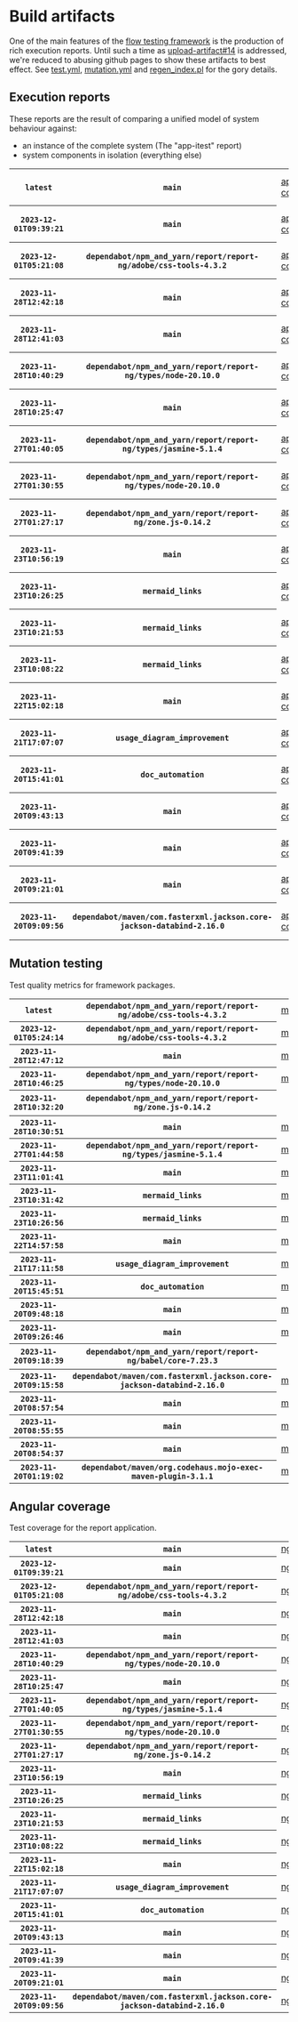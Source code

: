 # Build artifacts

One of the main features of the [flow testing framework](https://github.com/Mastercard/flow) is the production of rich execution reports.
Until such a time as [upload-artifact#14](https://github.com/actions/upload-artifact/issues/14) is addressed, we're reduced to abusing github pages to show these artifacts to best effect.
See [test.yml](https://github.com/Mastercard/flow/blob/main/.github/workflows/test.yml), [mutation.yml](https://github.com/Mastercard/flow/blob/main/.github/workflows/mutation.yml) and [regen_index.pl](https://github.com/Mastercard/flow/blob/pages/regen_index.pl) for the gory details.

## Execution reports

These reports are the result of comparing a unified model of system behaviour against:
 * an instance of the complete system (The "app-itest" report)
 * system components in isolation (everything else)

<!-- start:execution -->
<table>
	<tbody>
		<tr> <th><code>latest</code></th>
			 <th><code>main</code></th>
			<td><a href="execution/latest/app-core/target/mctf/latest/index.html">app-core</a></td>
			<td><a href="execution/latest/app-histogram/target/mctf/latest/index.html">app-histogram</a></td>
			<td><a href="execution/latest/app-itest/target/mctf/latest/index.html">app-itest</a></td>
			<td><a href="execution/latest/app-queue/target/mctf/latest/index.html">app-queue</a></td>
			<td><a href="execution/latest/app-store/target/mctf/latest/index.html">app-store</a></td>
			<td><a href="execution/latest/app-ui/target/mctf/latest/index.html">app-ui</a></td>
			<td><a href="execution/latest/app-web-ui/target/mctf/latest/index.html">app-web-ui</a></td>
		</tr>
		<tr> <th><code>2023-12-01T09:39:21</code></th>
			 <th><code>main</code></th>
			<td><a href="execution/1701423561/app-core/target/mctf/latest/index.html">app-core</a></td>
			<td><a href="execution/1701423561/app-histogram/target/mctf/latest/index.html">app-histogram</a></td>
			<td><a href="execution/1701423561/app-itest/target/mctf/latest/index.html">app-itest</a></td>
			<td><a href="execution/1701423561/app-queue/target/mctf/latest/index.html">app-queue</a></td>
			<td><a href="execution/1701423561/app-store/target/mctf/latest/index.html">app-store</a></td>
			<td><a href="execution/1701423561/app-ui/target/mctf/latest/index.html">app-ui</a></td>
			<td><a href="execution/1701423561/app-web-ui/target/mctf/latest/index.html">app-web-ui</a></td>
		</tr>
		<tr> <th><code>2023-12-01T05:21:08</code></th>
			 <th><code>dependabot/npm_and_yarn/report/report-ng/adobe/css-tools-4.3.2</code></th>
			<td><a href="execution/1701408068/app-core/target/mctf/latest/index.html">app-core</a></td>
			<td><a href="execution/1701408068/app-histogram/target/mctf/latest/index.html">app-histogram</a></td>
			<td><a href="execution/1701408068/app-itest/target/mctf/latest/index.html">app-itest</a></td>
			<td><a href="execution/1701408068/app-queue/target/mctf/latest/index.html">app-queue</a></td>
			<td><a href="execution/1701408068/app-store/target/mctf/latest/index.html">app-store</a></td>
			<td><a href="execution/1701408068/app-ui/target/mctf/latest/index.html">app-ui</a></td>
			<td><a href="execution/1701408068/app-web-ui/target/mctf/latest/index.html">app-web-ui</a></td>
		</tr>
		<tr> <th><code>2023-11-28T12:42:18</code></th>
			 <th><code>main</code></th>
			<td><a href="execution/1701175338/app-core/target/mctf/latest/index.html">app-core</a></td>
			<td><a href="execution/1701175338/app-histogram/target/mctf/latest/index.html">app-histogram</a></td>
			<td><a href="execution/1701175338/app-itest/target/mctf/latest/index.html">app-itest</a></td>
			<td><a href="execution/1701175338/app-queue/target/mctf/latest/index.html">app-queue</a></td>
			<td><a href="execution/1701175338/app-store/target/mctf/latest/index.html">app-store</a></td>
			<td><a href="execution/1701175338/app-ui/target/mctf/latest/index.html">app-ui</a></td>
			<td><a href="execution/1701175338/app-web-ui/target/mctf/latest/index.html">app-web-ui</a></td>
		</tr>
		<tr> <th><code>2023-11-28T12:41:03</code></th>
			 <th><code>main</code></th>
			<td><a href="execution/1701175263/app-core/target/mctf/latest/index.html">app-core</a></td>
			<td><a href="execution/1701175263/app-histogram/target/mctf/latest/index.html">app-histogram</a></td>
			<td><a href="execution/1701175263/app-itest/target/mctf/latest/index.html">app-itest</a></td>
			<td><a href="execution/1701175263/app-queue/target/mctf/latest/index.html">app-queue</a></td>
			<td><a href="execution/1701175263/app-store/target/mctf/latest/index.html">app-store</a></td>
			<td><a href="execution/1701175263/app-ui/target/mctf/latest/index.html">app-ui</a></td>
			<td><a href="execution/1701175263/app-web-ui/target/mctf/latest/index.html">app-web-ui</a></td>
		</tr>
		<tr> <th><code>2023-11-28T10:40:29</code></th>
			 <th><code>dependabot/npm_and_yarn/report/report-ng/types/node-20.10.0</code></th>
			<td><a href="execution/1701168029/app-core/target/mctf/latest/index.html">app-core</a></td>
			<td><a href="execution/1701168029/app-histogram/target/mctf/latest/index.html">app-histogram</a></td>
			<td><a href="execution/1701168029/app-itest/target/mctf/latest/index.html">app-itest</a></td>
			<td><a href="execution/1701168029/app-queue/target/mctf/latest/index.html">app-queue</a></td>
			<td><a href="execution/1701168029/app-store/target/mctf/latest/index.html">app-store</a></td>
			<td><a href="execution/1701168029/app-ui/target/mctf/latest/index.html">app-ui</a></td>
			<td><a href="execution/1701168029/app-web-ui/target/mctf/latest/index.html">app-web-ui</a></td>
		</tr>
		<tr> <th><code>2023-11-28T10:25:47</code></th>
			 <th><code>main</code></th>
			<td><a href="execution/1701167147/app-core/target/mctf/latest/index.html">app-core</a></td>
			<td><a href="execution/1701167147/app-histogram/target/mctf/latest/index.html">app-histogram</a></td>
			<td><a href="execution/1701167147/app-itest/target/mctf/latest/index.html">app-itest</a></td>
			<td><a href="execution/1701167147/app-queue/target/mctf/latest/index.html">app-queue</a></td>
			<td><a href="execution/1701167147/app-store/target/mctf/latest/index.html">app-store</a></td>
			<td><a href="execution/1701167147/app-ui/target/mctf/latest/index.html">app-ui</a></td>
			<td><a href="execution/1701167147/app-web-ui/target/mctf/latest/index.html">app-web-ui</a></td>
		</tr>
		<tr> <th><code>2023-11-27T01:40:05</code></th>
			 <th><code>dependabot/npm_and_yarn/report/report-ng/types/jasmine-5.1.4</code></th>
			<td><a href="execution/1701049205/app-core/target/mctf/latest/index.html">app-core</a></td>
			<td><a href="execution/1701049205/app-histogram/target/mctf/latest/index.html">app-histogram</a></td>
			<td><a href="execution/1701049205/app-itest/target/mctf/latest/index.html">app-itest</a></td>
			<td><a href="execution/1701049205/app-queue/target/mctf/latest/index.html">app-queue</a></td>
			<td><a href="execution/1701049205/app-store/target/mctf/latest/index.html">app-store</a></td>
			<td><a href="execution/1701049205/app-ui/target/mctf/latest/index.html">app-ui</a></td>
			<td><a href="execution/1701049205/app-web-ui/target/mctf/latest/index.html">app-web-ui</a></td>
		</tr>
		<tr> <th><code>2023-11-27T01:30:55</code></th>
			 <th><code>dependabot/npm_and_yarn/report/report-ng/types/node-20.10.0</code></th>
			<td><a href="execution/1701048655/app-core/target/mctf/latest/index.html">app-core</a></td>
			<td><a href="execution/1701048655/app-histogram/target/mctf/latest/index.html">app-histogram</a></td>
			<td><a href="execution/1701048655/app-itest/target/mctf/latest/index.html">app-itest</a></td>
			<td><a href="execution/1701048655/app-queue/target/mctf/latest/index.html">app-queue</a></td>
			<td><a href="execution/1701048655/app-store/target/mctf/latest/index.html">app-store</a></td>
			<td><a href="execution/1701048655/app-ui/target/mctf/latest/index.html">app-ui</a></td>
			<td><a href="execution/1701048655/app-web-ui/target/mctf/latest/index.html">app-web-ui</a></td>
		</tr>
		<tr> <th><code>2023-11-27T01:27:17</code></th>
			 <th><code>dependabot/npm_and_yarn/report/report-ng/zone.js-0.14.2</code></th>
			<td><a href="execution/1701048437/app-core/target/mctf/latest/index.html">app-core</a></td>
			<td><a href="execution/1701048437/app-histogram/target/mctf/latest/index.html">app-histogram</a></td>
			<td><a href="execution/1701048437/app-itest/target/mctf/latest/index.html">app-itest</a></td>
			<td><a href="execution/1701048437/app-queue/target/mctf/latest/index.html">app-queue</a></td>
			<td><a href="execution/1701048437/app-store/target/mctf/latest/index.html">app-store</a></td>
			<td><a href="execution/1701048437/app-ui/target/mctf/latest/index.html">app-ui</a></td>
			<td><a href="execution/1701048437/app-web-ui/target/mctf/latest/index.html">app-web-ui</a></td>
		</tr>
		<tr> <th><code>2023-11-23T10:56:19</code></th>
			 <th><code>main</code></th>
			<td><a href="execution/1700736979/app-core/target/mctf/latest/index.html">app-core</a></td>
			<td><a href="execution/1700736979/app-histogram/target/mctf/latest/index.html">app-histogram</a></td>
			<td><a href="execution/1700736979/app-itest/target/mctf/latest/index.html">app-itest</a></td>
			<td><a href="execution/1700736979/app-queue/target/mctf/latest/index.html">app-queue</a></td>
			<td><a href="execution/1700736979/app-store/target/mctf/latest/index.html">app-store</a></td>
			<td><a href="execution/1700736979/app-ui/target/mctf/latest/index.html">app-ui</a></td>
			<td><a href="execution/1700736979/app-web-ui/target/mctf/latest/index.html">app-web-ui</a></td>
		</tr>
		<tr> <th><code>2023-11-23T10:26:25</code></th>
			 <th><code>mermaid_links</code></th>
			<td><a href="execution/1700735185/app-core/target/mctf/latest/index.html">app-core</a></td>
			<td><a href="execution/1700735185/app-histogram/target/mctf/latest/index.html">app-histogram</a></td>
			<td><a href="execution/1700735185/app-itest/target/mctf/latest/index.html">app-itest</a></td>
			<td><a href="execution/1700735185/app-queue/target/mctf/latest/index.html">app-queue</a></td>
			<td><a href="execution/1700735185/app-store/target/mctf/latest/index.html">app-store</a></td>
			<td><a href="execution/1700735185/app-ui/target/mctf/latest/index.html">app-ui</a></td>
			<td><a href="execution/1700735185/app-web-ui/target/mctf/latest/index.html">app-web-ui</a></td>
		</tr>
		<tr> <th><code>2023-11-23T10:21:53</code></th>
			 <th><code>mermaid_links</code></th>
			<td><a href="execution/1700734913/app-core/target/mctf/latest/index.html">app-core</a></td>
			<td><a href="execution/1700734913/app-histogram/target/mctf/latest/index.html">app-histogram</a></td>
			<td><a href="execution/1700734913/app-itest/target/mctf/latest/index.html">app-itest</a></td>
			<td><a href="execution/1700734913/app-queue/target/mctf/latest/index.html">app-queue</a></td>
			<td><a href="execution/1700734913/app-store/target/mctf/latest/index.html">app-store</a></td>
			<td><a href="execution/1700734913/app-ui/target/mctf/latest/index.html">app-ui</a></td>
			<td><a href="execution/1700734913/app-web-ui/target/mctf/latest/index.html">app-web-ui</a></td>
		</tr>
		<tr> <th><code>2023-11-23T10:08:22</code></th>
			 <th><code>mermaid_links</code></th>
			<td><a href="execution/1700734102/app-core/target/mctf/latest/index.html">app-core</a></td>
			<td><a href="execution/1700734102/app-histogram/target/mctf/latest/index.html">app-histogram</a></td>
			<td><a href="execution/1700734102/app-itest/target/mctf/latest/index.html">app-itest</a></td>
			<td><a href="execution/1700734102/app-queue/target/mctf/latest/index.html">app-queue</a></td>
			<td><a href="execution/1700734102/app-store/target/mctf/latest/index.html">app-store</a></td>
			<td><a href="execution/1700734102/app-ui/target/mctf/latest/index.html">app-ui</a></td>
			<td><a href="execution/1700734102/app-web-ui/target/mctf/latest/index.html">app-web-ui</a></td>
		</tr>
		<tr> <th><code>2023-11-22T15:02:18</code></th>
			 <th><code>main</code></th>
			<td><a href="execution/1700665338/app-core/target/mctf/latest/index.html">app-core</a></td>
			<td><a href="execution/1700665338/app-histogram/target/mctf/latest/index.html">app-histogram</a></td>
			<td><a href="execution/1700665338/app-itest/target/mctf/latest/index.html">app-itest</a></td>
			<td><a href="execution/1700665338/app-queue/target/mctf/latest/index.html">app-queue</a></td>
			<td><a href="execution/1700665338/app-store/target/mctf/latest/index.html">app-store</a></td>
			<td><a href="execution/1700665338/app-ui/target/mctf/latest/index.html">app-ui</a></td>
			<td><a href="execution/1700665338/app-web-ui/target/mctf/latest/index.html">app-web-ui</a></td>
		</tr>
		<tr> <th><code>2023-11-21T17:07:07</code></th>
			 <th><code>usage_diagram_improvement</code></th>
			<td><a href="execution/1700586427/app-core/target/mctf/latest/index.html">app-core</a></td>
			<td><a href="execution/1700586427/app-histogram/target/mctf/latest/index.html">app-histogram</a></td>
			<td><a href="execution/1700586427/app-itest/target/mctf/latest/index.html">app-itest</a></td>
			<td><a href="execution/1700586427/app-queue/target/mctf/latest/index.html">app-queue</a></td>
			<td><a href="execution/1700586427/app-store/target/mctf/latest/index.html">app-store</a></td>
			<td><a href="execution/1700586427/app-ui/target/mctf/latest/index.html">app-ui</a></td>
			<td><a href="execution/1700586427/app-web-ui/target/mctf/latest/index.html">app-web-ui</a></td>
		</tr>
		<tr> <th><code>2023-11-20T15:41:01</code></th>
			 <th><code>doc_automation</code></th>
			<td><a href="execution/1700494861/app-core/target/mctf/latest/index.html">app-core</a></td>
			<td><a href="execution/1700494861/app-histogram/target/mctf/latest/index.html">app-histogram</a></td>
			<td><a href="execution/1700494861/app-itest/target/mctf/latest/index.html">app-itest</a></td>
			<td><a href="execution/1700494861/app-queue/target/mctf/latest/index.html">app-queue</a></td>
			<td><a href="execution/1700494861/app-store/target/mctf/latest/index.html">app-store</a></td>
			<td><a href="execution/1700494861/app-ui/target/mctf/latest/index.html">app-ui</a></td>
			<td><a href="execution/1700494861/app-web-ui/target/mctf/latest/index.html">app-web-ui</a></td>
		</tr>
		<tr> <th><code>2023-11-20T09:43:13</code></th>
			 <th><code>main</code></th>
			<td><a href="execution/1700473393/app-core/target/mctf/latest/index.html">app-core</a></td>
			<td><a href="execution/1700473393/app-histogram/target/mctf/latest/index.html">app-histogram</a></td>
			<td><a href="execution/1700473393/app-itest/target/mctf/latest/index.html">app-itest</a></td>
			<td><a href="execution/1700473393/app-queue/target/mctf/latest/index.html">app-queue</a></td>
			<td><a href="execution/1700473393/app-store/target/mctf/latest/index.html">app-store</a></td>
			<td><a href="execution/1700473393/app-ui/target/mctf/latest/index.html">app-ui</a></td>
			<td><a href="execution/1700473393/app-web-ui/target/mctf/latest/index.html">app-web-ui</a></td>
		</tr>
		<tr> <th><code>2023-11-20T09:41:39</code></th>
			 <th><code>main</code></th>
			<td><a href="execution/1700473299/app-core/target/mctf/latest/index.html">app-core</a></td>
			<td><a href="execution/1700473299/app-histogram/target/mctf/latest/index.html">app-histogram</a></td>
			<td><a href="execution/1700473299/app-itest/target/mctf/latest/index.html">app-itest</a></td>
			<td><a href="execution/1700473299/app-queue/target/mctf/latest/index.html">app-queue</a></td>
			<td><a href="execution/1700473299/app-store/target/mctf/latest/index.html">app-store</a></td>
			<td><a href="execution/1700473299/app-ui/target/mctf/latest/index.html">app-ui</a></td>
			<td><a href="execution/1700473299/app-web-ui/target/mctf/latest/index.html">app-web-ui</a></td>
		</tr>
		<tr> <th><code>2023-11-20T09:21:01</code></th>
			 <th><code>main</code></th>
			<td><a href="execution/1700472061/app-core/target/mctf/latest/index.html">app-core</a></td>
			<td><a href="execution/1700472061/app-histogram/target/mctf/latest/index.html">app-histogram</a></td>
			<td><a href="execution/1700472061/app-itest/target/mctf/latest/index.html">app-itest</a></td>
			<td><a href="execution/1700472061/app-queue/target/mctf/latest/index.html">app-queue</a></td>
			<td><a href="execution/1700472061/app-store/target/mctf/latest/index.html">app-store</a></td>
			<td><a href="execution/1700472061/app-ui/target/mctf/latest/index.html">app-ui</a></td>
			<td><a href="execution/1700472061/app-web-ui/target/mctf/latest/index.html">app-web-ui</a></td>
		</tr>
		<tr> <th><code>2023-11-20T09:09:56</code></th>
			 <th><code>dependabot/maven/com.fasterxml.jackson.core-jackson-databind-2.16.0</code></th>
			<td><a href="execution/1700471396/app-core/target/mctf/latest/index.html">app-core</a></td>
			<td><a href="execution/1700471396/app-histogram/target/mctf/latest/index.html">app-histogram</a></td>
			<td><a href="execution/1700471396/app-itest/target/mctf/latest/index.html">app-itest</a></td>
			<td><a href="execution/1700471396/app-queue/target/mctf/latest/index.html">app-queue</a></td>
			<td><a href="execution/1700471396/app-store/target/mctf/latest/index.html">app-store</a></td>
			<td><a href="execution/1700471396/app-ui/target/mctf/latest/index.html">app-ui</a></td>
			<td><a href="execution/1700471396/app-web-ui/target/mctf/latest/index.html">app-web-ui</a></td>
		</tr>
	</tbody>
</table>
<!-- end:execution -->

## Mutation testing

Test quality metrics for framework packages.

<!-- start:mutation -->
<table>
	<tbody>
		<tr> <th><code>latest</code></th>
			 <th><code>dependabot/npm_and_yarn/report/report-ng/adobe/css-tools-4.3.2</code></th>
			<td><a href="mutation/latest/mutation_report/index.html">mutation</a></td>
			<td></td>
			<td></td>
			<td></td>
			<td></td>
			<td></td>
			<td></td>
			<td></td>
			<td></td>
			<td></td>
			<td></td>
			<td></td>
			<td></td>
			<td></td>
			<td></td>
		</tr>
		<tr> <th><code>2023-12-01T05:24:14</code></th>
			 <th><code>dependabot/npm_and_yarn/report/report-ng/adobe/css-tools-4.3.2</code></th>
			<td><a href="mutation/1701408254/mutation_report/index.html">mutation</a></td>
			<td></td>
			<td></td>
			<td></td>
			<td></td>
			<td></td>
			<td></td>
			<td></td>
			<td></td>
			<td></td>
			<td></td>
			<td></td>
			<td></td>
			<td></td>
			<td></td>
		</tr>
		<tr> <th><code>2023-11-28T12:47:12</code></th>
			 <th><code>main</code></th>
			<td><a href="mutation/1701175632/mutation_report/index.html">mutation</a></td>
			<td></td>
			<td></td>
			<td></td>
			<td></td>
			<td></td>
			<td></td>
			<td></td>
			<td></td>
			<td></td>
			<td></td>
			<td></td>
			<td></td>
			<td></td>
			<td></td>
		</tr>
		<tr> <th><code>2023-11-28T10:46:25</code></th>
			 <th><code>dependabot/npm_and_yarn/report/report-ng/types/node-20.10.0</code></th>
			<td><a href="mutation/1701168385/mutation_report/index.html">mutation</a></td>
			<td></td>
			<td></td>
			<td></td>
			<td></td>
			<td></td>
			<td></td>
			<td></td>
			<td></td>
			<td></td>
			<td></td>
			<td></td>
			<td></td>
			<td></td>
			<td></td>
		</tr>
		<tr> <th><code>2023-11-28T10:32:20</code></th>
			 <th><code>dependabot/npm_and_yarn/report/report-ng/zone.js-0.14.2</code></th>
			<td></td>
			<td><a href="mutation/1701167540/mutation_report/index.html">mutation_report</a></td>
			<td><a href="mutation/1701167540/project_mutation_reports/api/target/pit-reports/index.html">project_mutation_reports/api/target/pit-reports</a></td>
			<td><a href="mutation/1701167540/project_mutation_reports/builder/target/pit-reports/index.html">project_mutation_reports/builder/target/pit-reports</a></td>
			<td><a href="mutation/1701167540/project_mutation_reports/message/message-core/target/pit-reports/index.html">project_mutation_reports/message/message-core/target/pit-reports</a></td>
			<td><a href="mutation/1701167540/project_mutation_reports/message/message-http/target/pit-reports/index.html">project_mutation_reports/message/message-http/target/pit-reports</a></td>
			<td><a href="mutation/1701167540/project_mutation_reports/message/message-json/target/pit-reports/index.html">project_mutation_reports/message/message-json/target/pit-reports</a></td>
			<td><a href="mutation/1701167540/project_mutation_reports/message/message-sql/target/pit-reports/index.html">project_mutation_reports/message/message-sql/target/pit-reports</a></td>
			<td><a href="mutation/1701167540/project_mutation_reports/message/message-text/target/pit-reports/index.html">project_mutation_reports/message/message-text/target/pit-reports</a></td>
			<td><a href="mutation/1701167540/project_mutation_reports/message/message-web/target/pit-reports/index.html">project_mutation_reports/message/message-web/target/pit-reports</a></td>
			<td><a href="mutation/1701167540/project_mutation_reports/message/message-xml/target/pit-reports/index.html">project_mutation_reports/message/message-xml/target/pit-reports</a></td>
			<td><a href="mutation/1701167540/project_mutation_reports/model/target/pit-reports/index.html">project_mutation_reports/model/target/pit-reports</a></td>
			<td><a href="mutation/1701167540/project_mutation_reports/report/report-core/target/pit-reports/index.html">project_mutation_reports/report/report-core/target/pit-reports</a></td>
			<td><a href="mutation/1701167540/project_mutation_reports/validation/validation-core/target/pit-reports/index.html">project_mutation_reports/validation/validation-core/target/pit-reports</a></td>
			<td><a href="mutation/1701167540/project_mutation_reports/validation/validation-junit5/target/pit-reports/index.html">project_mutation_reports/validation/validation-junit5/target/pit-reports</a></td>
		</tr>
		<tr> <th><code>2023-11-28T10:30:51</code></th>
			 <th><code>main</code></th>
			<td><a href="mutation/1701167451/mutation_report/index.html">mutation</a></td>
			<td></td>
			<td></td>
			<td></td>
			<td></td>
			<td></td>
			<td></td>
			<td></td>
			<td></td>
			<td></td>
			<td></td>
			<td></td>
			<td></td>
			<td></td>
			<td></td>
		</tr>
		<tr> <th><code>2023-11-27T01:44:58</code></th>
			 <th><code>dependabot/npm_and_yarn/report/report-ng/types/jasmine-5.1.4</code></th>
			<td><a href="mutation/1701049498/mutation_report/index.html">mutation</a></td>
			<td></td>
			<td></td>
			<td></td>
			<td></td>
			<td></td>
			<td></td>
			<td></td>
			<td></td>
			<td></td>
			<td></td>
			<td></td>
			<td></td>
			<td></td>
			<td></td>
		</tr>
		<tr> <th><code>2023-11-23T11:01:41</code></th>
			 <th><code>main</code></th>
			<td><a href="mutation/1700737301/mutation_report/index.html">mutation</a></td>
			<td></td>
			<td></td>
			<td></td>
			<td></td>
			<td></td>
			<td></td>
			<td></td>
			<td></td>
			<td></td>
			<td></td>
			<td></td>
			<td></td>
			<td></td>
			<td></td>
		</tr>
		<tr> <th><code>2023-11-23T10:31:42</code></th>
			 <th><code>mermaid_links</code></th>
			<td><a href="mutation/1700735502/mutation_report/index.html">mutation</a></td>
			<td></td>
			<td></td>
			<td></td>
			<td></td>
			<td></td>
			<td></td>
			<td></td>
			<td></td>
			<td></td>
			<td></td>
			<td></td>
			<td></td>
			<td></td>
			<td></td>
		</tr>
		<tr> <th><code>2023-11-23T10:26:56</code></th>
			 <th><code>mermaid_links</code></th>
			<td><a href="mutation/1700735216/mutation_report/index.html">mutation</a></td>
			<td></td>
			<td></td>
			<td></td>
			<td></td>
			<td></td>
			<td></td>
			<td></td>
			<td></td>
			<td></td>
			<td></td>
			<td></td>
			<td></td>
			<td></td>
			<td></td>
		</tr>
		<tr> <th><code>2023-11-22T14:57:58</code></th>
			 <th><code>main</code></th>
			<td><a href="mutation/1700665078/mutation_report/index.html">mutation</a></td>
			<td></td>
			<td></td>
			<td></td>
			<td></td>
			<td></td>
			<td></td>
			<td></td>
			<td></td>
			<td></td>
			<td></td>
			<td></td>
			<td></td>
			<td></td>
			<td></td>
		</tr>
		<tr> <th><code>2023-11-21T17:11:58</code></th>
			 <th><code>usage_diagram_improvement</code></th>
			<td><a href="mutation/1700586718/mutation_report/index.html">mutation</a></td>
			<td></td>
			<td></td>
			<td></td>
			<td></td>
			<td></td>
			<td></td>
			<td></td>
			<td></td>
			<td></td>
			<td></td>
			<td></td>
			<td></td>
			<td></td>
			<td></td>
		</tr>
		<tr> <th><code>2023-11-20T15:45:51</code></th>
			 <th><code>doc_automation</code></th>
			<td><a href="mutation/1700495151/mutation_report/index.html">mutation</a></td>
			<td></td>
			<td></td>
			<td></td>
			<td></td>
			<td></td>
			<td></td>
			<td></td>
			<td></td>
			<td></td>
			<td></td>
			<td></td>
			<td></td>
			<td></td>
			<td></td>
		</tr>
		<tr> <th><code>2023-11-20T09:48:18</code></th>
			 <th><code>main</code></th>
			<td><a href="mutation/1700473698/mutation_report/index.html">mutation</a></td>
			<td></td>
			<td></td>
			<td></td>
			<td></td>
			<td></td>
			<td></td>
			<td></td>
			<td></td>
			<td></td>
			<td></td>
			<td></td>
			<td></td>
			<td></td>
			<td></td>
		</tr>
		<tr> <th><code>2023-11-20T09:26:46</code></th>
			 <th><code>main</code></th>
			<td><a href="mutation/1700472406/mutation_report/index.html">mutation</a></td>
			<td></td>
			<td></td>
			<td></td>
			<td></td>
			<td></td>
			<td></td>
			<td></td>
			<td></td>
			<td></td>
			<td></td>
			<td></td>
			<td></td>
			<td></td>
			<td></td>
		</tr>
		<tr> <th><code>2023-11-20T09:18:39</code></th>
			 <th><code>dependabot/npm_and_yarn/report/report-ng/babel/core-7.23.3</code></th>
			<td></td>
			<td><a href="mutation/1700471919/mutation_report/index.html">mutation_report</a></td>
			<td><a href="mutation/1700471919/project_mutation_reports/api/target/pit-reports/index.html">project_mutation_reports/api/target/pit-reports</a></td>
			<td><a href="mutation/1700471919/project_mutation_reports/builder/target/pit-reports/index.html">project_mutation_reports/builder/target/pit-reports</a></td>
			<td><a href="mutation/1700471919/project_mutation_reports/message/message-core/target/pit-reports/index.html">project_mutation_reports/message/message-core/target/pit-reports</a></td>
			<td><a href="mutation/1700471919/project_mutation_reports/message/message-http/target/pit-reports/index.html">project_mutation_reports/message/message-http/target/pit-reports</a></td>
			<td><a href="mutation/1700471919/project_mutation_reports/message/message-json/target/pit-reports/index.html">project_mutation_reports/message/message-json/target/pit-reports</a></td>
			<td><a href="mutation/1700471919/project_mutation_reports/message/message-sql/target/pit-reports/index.html">project_mutation_reports/message/message-sql/target/pit-reports</a></td>
			<td><a href="mutation/1700471919/project_mutation_reports/message/message-text/target/pit-reports/index.html">project_mutation_reports/message/message-text/target/pit-reports</a></td>
			<td><a href="mutation/1700471919/project_mutation_reports/message/message-web/target/pit-reports/index.html">project_mutation_reports/message/message-web/target/pit-reports</a></td>
			<td><a href="mutation/1700471919/project_mutation_reports/message/message-xml/target/pit-reports/index.html">project_mutation_reports/message/message-xml/target/pit-reports</a></td>
			<td><a href="mutation/1700471919/project_mutation_reports/model/target/pit-reports/index.html">project_mutation_reports/model/target/pit-reports</a></td>
			<td><a href="mutation/1700471919/project_mutation_reports/report/report-core/target/pit-reports/index.html">project_mutation_reports/report/report-core/target/pit-reports</a></td>
			<td><a href="mutation/1700471919/project_mutation_reports/validation/validation-core/target/pit-reports/index.html">project_mutation_reports/validation/validation-core/target/pit-reports</a></td>
			<td><a href="mutation/1700471919/project_mutation_reports/validation/validation-junit5/target/pit-reports/index.html">project_mutation_reports/validation/validation-junit5/target/pit-reports</a></td>
		</tr>
		<tr> <th><code>2023-11-20T09:15:58</code></th>
			 <th><code>dependabot/maven/com.fasterxml.jackson.core-jackson-databind-2.16.0</code></th>
			<td><a href="mutation/1700471758/mutation_report/index.html">mutation</a></td>
			<td></td>
			<td></td>
			<td></td>
			<td></td>
			<td></td>
			<td></td>
			<td></td>
			<td></td>
			<td></td>
			<td></td>
			<td></td>
			<td></td>
			<td></td>
			<td></td>
		</tr>
		<tr> <th><code>2023-11-20T08:57:54</code></th>
			 <th><code>main</code></th>
			<td><a href="mutation/1700470674/mutation_report/index.html">mutation</a></td>
			<td></td>
			<td></td>
			<td></td>
			<td></td>
			<td></td>
			<td></td>
			<td></td>
			<td></td>
			<td></td>
			<td></td>
			<td></td>
			<td></td>
			<td></td>
			<td></td>
		</tr>
		<tr> <th><code>2023-11-20T08:55:55</code></th>
			 <th><code>main</code></th>
			<td><a href="mutation/1700470555/mutation_report/index.html">mutation</a></td>
			<td></td>
			<td></td>
			<td></td>
			<td></td>
			<td></td>
			<td></td>
			<td></td>
			<td></td>
			<td></td>
			<td></td>
			<td></td>
			<td></td>
			<td></td>
			<td></td>
		</tr>
		<tr> <th><code>2023-11-20T08:54:37</code></th>
			 <th><code>main</code></th>
			<td><a href="mutation/1700470477/mutation_report/index.html">mutation</a></td>
			<td></td>
			<td></td>
			<td></td>
			<td></td>
			<td></td>
			<td></td>
			<td></td>
			<td></td>
			<td></td>
			<td></td>
			<td></td>
			<td></td>
			<td></td>
			<td></td>
		</tr>
		<tr> <th><code>2023-11-20T01:19:02</code></th>
			 <th><code>dependabot/maven/org.codehaus.mojo-exec-maven-plugin-3.1.1</code></th>
			<td><a href="mutation/1700443142/mutation_report/index.html">mutation</a></td>
			<td></td>
			<td></td>
			<td></td>
			<td></td>
			<td></td>
			<td></td>
			<td></td>
			<td></td>
			<td></td>
			<td></td>
			<td></td>
			<td></td>
			<td></td>
			<td></td>
		</tr>
	</tbody>
</table>
<!-- end:mutation -->

## Angular coverage

Test coverage for the report application.

<!-- start:ng_coverage -->
<table>
	<tbody>
		<tr> <th><code>latest</code></th>
			 <th><code>main</code></th>
			<td><a href="ng_coverage/latest/report/index.html">ng_coverage</a></td>
		</tr>
		<tr> <th><code>2023-12-01T09:39:21</code></th>
			 <th><code>main</code></th>
			<td><a href="ng_coverage/1701423561/report/index.html">ng_coverage</a></td>
		</tr>
		<tr> <th><code>2023-12-01T05:21:08</code></th>
			 <th><code>dependabot/npm_and_yarn/report/report-ng/adobe/css-tools-4.3.2</code></th>
			<td><a href="ng_coverage/1701408068/report/index.html">ng_coverage</a></td>
		</tr>
		<tr> <th><code>2023-11-28T12:42:18</code></th>
			 <th><code>main</code></th>
			<td><a href="ng_coverage/1701175338/report/index.html">ng_coverage</a></td>
		</tr>
		<tr> <th><code>2023-11-28T12:41:03</code></th>
			 <th><code>main</code></th>
			<td><a href="ng_coverage/1701175263/report/index.html">ng_coverage</a></td>
		</tr>
		<tr> <th><code>2023-11-28T10:40:29</code></th>
			 <th><code>dependabot/npm_and_yarn/report/report-ng/types/node-20.10.0</code></th>
			<td><a href="ng_coverage/1701168029/report/index.html">ng_coverage</a></td>
		</tr>
		<tr> <th><code>2023-11-28T10:25:47</code></th>
			 <th><code>main</code></th>
			<td><a href="ng_coverage/1701167147/report/index.html">ng_coverage</a></td>
		</tr>
		<tr> <th><code>2023-11-27T01:40:05</code></th>
			 <th><code>dependabot/npm_and_yarn/report/report-ng/types/jasmine-5.1.4</code></th>
			<td><a href="ng_coverage/1701049205/report/index.html">ng_coverage</a></td>
		</tr>
		<tr> <th><code>2023-11-27T01:30:55</code></th>
			 <th><code>dependabot/npm_and_yarn/report/report-ng/types/node-20.10.0</code></th>
			<td><a href="ng_coverage/1701048655/report/index.html">ng_coverage</a></td>
		</tr>
		<tr> <th><code>2023-11-27T01:27:17</code></th>
			 <th><code>dependabot/npm_and_yarn/report/report-ng/zone.js-0.14.2</code></th>
			<td><a href="ng_coverage/1701048437/report/index.html">ng_coverage</a></td>
		</tr>
		<tr> <th><code>2023-11-23T10:56:19</code></th>
			 <th><code>main</code></th>
			<td><a href="ng_coverage/1700736979/report/index.html">ng_coverage</a></td>
		</tr>
		<tr> <th><code>2023-11-23T10:26:25</code></th>
			 <th><code>mermaid_links</code></th>
			<td><a href="ng_coverage/1700735185/report/index.html">ng_coverage</a></td>
		</tr>
		<tr> <th><code>2023-11-23T10:21:53</code></th>
			 <th><code>mermaid_links</code></th>
			<td><a href="ng_coverage/1700734913/report/index.html">ng_coverage</a></td>
		</tr>
		<tr> <th><code>2023-11-23T10:08:22</code></th>
			 <th><code>mermaid_links</code></th>
			<td><a href="ng_coverage/1700734102/report/index.html">ng_coverage</a></td>
		</tr>
		<tr> <th><code>2023-11-22T15:02:18</code></th>
			 <th><code>main</code></th>
			<td><a href="ng_coverage/1700665338/report/index.html">ng_coverage</a></td>
		</tr>
		<tr> <th><code>2023-11-21T17:07:07</code></th>
			 <th><code>usage_diagram_improvement</code></th>
			<td><a href="ng_coverage/1700586427/report/index.html">ng_coverage</a></td>
		</tr>
		<tr> <th><code>2023-11-20T15:41:01</code></th>
			 <th><code>doc_automation</code></th>
			<td><a href="ng_coverage/1700494861/report/index.html">ng_coverage</a></td>
		</tr>
		<tr> <th><code>2023-11-20T09:43:13</code></th>
			 <th><code>main</code></th>
			<td><a href="ng_coverage/1700473393/report/index.html">ng_coverage</a></td>
		</tr>
		<tr> <th><code>2023-11-20T09:41:39</code></th>
			 <th><code>main</code></th>
			<td><a href="ng_coverage/1700473299/report/index.html">ng_coverage</a></td>
		</tr>
		<tr> <th><code>2023-11-20T09:21:01</code></th>
			 <th><code>main</code></th>
			<td><a href="ng_coverage/1700472061/report/index.html">ng_coverage</a></td>
		</tr>
		<tr> <th><code>2023-11-20T09:09:56</code></th>
			 <th><code>dependabot/maven/com.fasterxml.jackson.core-jackson-databind-2.16.0</code></th>
			<td><a href="ng_coverage/1700471396/report/index.html">ng_coverage</a></td>
		</tr>
	</tbody>
</table>
<!-- end:ng_coverage -->